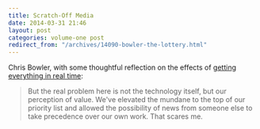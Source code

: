 ```yaml
---
title: Scratch-Off Media
date: 2014-03-31 21:46
layout: post
categories: volume-one post
redirect_from: "/archives/14090-bowler-the-lottery.html"
---
```



Chris Bowler, with some thoughtful reflection on the effects of [getting everything in real time](http://chrisbowler.com/journal/the-lottery): 

> But the real problem here is not the technology itself, but our perception of value. We've elevated the mundane to the top of our priority list and allowed the possibility of news from someone else to take precedence over our own work. That scares me.

